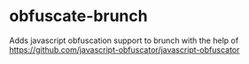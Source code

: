 # obfuscate-brunch

Adds javascript obfuscation support to brunch with the help of https://github.com/javascript-obfuscator/javascript-obfuscator
